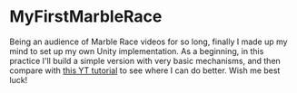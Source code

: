 # MyFirstMarbleRace

Being an audience of Marble Race videos for so long, finally I made up my mind to set up my own Unity implementation. As a beginning, in this practice I'll build a simple version with very basic mechanisms, and then compare with [this YT tutorial](https://www.youtube.com/watch?v=7eE67fk5X4U&t=62s) to see where I can do better. Wish me best luck!
